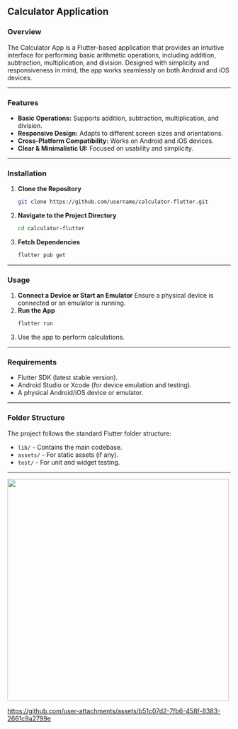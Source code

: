 ## Calculator Application 

### Overview
The Calculator App is a Flutter-based application that provides an intuitive interface for performing basic arithmetic operations, including addition, subtraction, multiplication, and division. Designed with simplicity and responsiveness in mind, the app works seamlessly on both Android and iOS devices.

---

### Features
- **Basic Operations:** Supports addition, subtraction, multiplication, and division.
- **Responsive Design:** Adapts to different screen sizes and orientations.
- **Cross-Platform Compatibility:** Works on Android and iOS devices.
- **Clear & Minimalistic UI:** Focused on usability and simplicity.

---

### Installation

1. **Clone the Repository**
   ```bash
   git clone https://github.com/username/calculator-flutter.git
   ```
2. **Navigate to the Project Directory**
   ```bash
   cd calculator-flutter
   ```
3. **Fetch Dependencies**
   ```bash
   flutter pub get
   ```

---

### Usage

1. **Connect a Device or Start an Emulator**
   Ensure a physical device is connected or an emulator is running.
2. **Run the App**
   ```bash
   flutter run
   ```
3. Use the app to perform calculations.

---

### Requirements
- Flutter SDK (latest stable version).
- Android Studio or Xcode (for device emulation and testing).
- A physical Android/iOS device or emulator.

---

### Folder Structure
The project follows the standard Flutter folder structure:
- `lib/` - Contains the main codebase.
- `assets/` - For static assets (if any).
- `test/` - For unit and widget testing.





---
<div>
  <img src="https://github.com/user-attachments/assets/cc7fa71e-26d0-4633-80d8-554c1aa2bdc7"height=500px>
</div>



https://github.com/user-attachments/assets/b51c07d2-7fb6-458f-8383-2661c9a2799e
